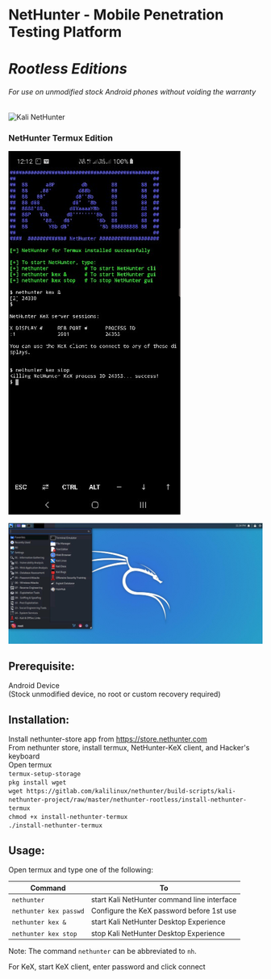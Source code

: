 # NetHunter - Mobile Penetration Testing Platform   
# _Rootless Editions_   

###### For use on unmodified stock Android phones without voiding the warranty

![Kali NetHunter](https://gitlab.com/kalilinux/nethunter/build-scripts/kali-nethunter-project/raw/master/images/nethunter-git-logo.png)
### NetHunter Termux Edition  

[![](../images/010-NH-Rootless-Installation_Start_s.jpg)](../images/010-NH-Rootless-Installation_Start.jpg)



[![](../images/020-NH-Rootless-KeX_s.jpg)](../images/020-NH-Rootless-KeX_s.jpg)



Prerequisite:  
--------------  
Android Device  
(Stock unmodified device, no root or custom recovery required)  

  

Installation:  
--------------  
Install nethunter-store app from https://store.nethunter.com  
From nethunter store, install termux, NetHunter-KeX client, and Hacker's keyboard  
Open termux  
`termux-setup-storage`  
`pkg install wget`   
`wget https://gitlab.com/kalilinux/nethunter/build-scripts/kali-nethunter-project/raw/master/nethunter-rootless/install-nethunter-termux`  
`chmod +x install-nethunter-termux`  
`./install-nethunter-termux`  

Usage:  
-------  
Open termux and type one of the following:  

| Command                 | To                                          |
| ----------------------- | ------------------------------------------- |
| `nethunter`             | start Kali NetHunter command line interface |
| `nethunter kex passwd`  | Configure the KeX password before 1st use   |
| `nethunter kex &`       | start Kali NetHunter Desktop Experience     |
| `nethunter kex stop`    | stop Kali NetHunter Desktop Experience      |

Note: The command `nethunter` can be abbreviated to `nh`.

For KeX, start KeX client, enter password and click connect  
